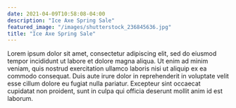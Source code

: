 ```yaml
---
date: 2021-04-09T10:58:08-04:00
description: "Ice Axe Spring Sale"
featured_image: "/images/shutterstock_236845636.jpg"
title: "Ice Axe Spring Sale"
---
```


Lorem ipsum dolor sit amet, consectetur adipiscing elit, sed do eiusmod tempor incididunt ut labore et dolore magna aliqua. Ut enim ad minim veniam, quis nostrud exercitation ullamco laboris nisi ut aliquip ex ea commodo consequat. Duis aute irure dolor in reprehenderit in voluptate velit esse cillum dolore eu fugiat nulla pariatur. Excepteur sint occaecat cupidatat non proident, sunt in culpa qui officia deserunt mollit anim id est laborum.